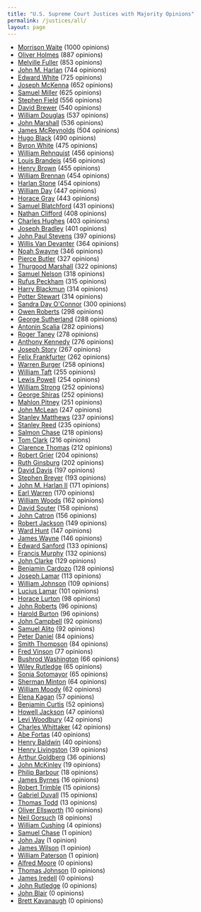 ```yaml
---
title: "U.S. Supreme Court Justices with Majority Opinions"
permalink: /justices/all/
layout: page
---
```


- [Morrison Waite](/justices/all/mrwaite) (1000 opinions)
- [Oliver Holmes](/justices/all/owholmes) (887 opinions)
- [Melville Fuller](/justices/all/mwfuller) (853 opinions)
- [John M. Harlan](/justices/all/jharlan1) (744 opinions)
- [Edward White](/justices/all/edewhite) (725 opinions)
- [Joseph McKenna](/justices/all/jmckenna) (652 opinions)
- [Samuel Miller](/justices/all/sfmiller) (625 opinions)
- [Stephen Field](/justices/all/sjfield) (556 opinions)
- [David Brewer](/justices/all/djbrewer) (540 opinions)
- [William Douglas](/justices/all/wodouglas) (537 opinions)
- [John Marshall](/justices/all/jmarshall) (536 opinions)
- [James McReynolds](/justices/all/jcmcreynolds) (504 opinions)
- [Hugo Black](/justices/all/hlblack) (490 opinions)
- [Byron White](/justices/all/brwhite) (475 opinions)
- [William Rehnquist](/justices/all/whrehnquist) (456 opinions)
- [Louis Brandeis](/justices/all/ldbrandeis) (456 opinions)
- [Henry Brown](/justices/all/hbbrown) (455 opinions)
- [William Brennan](/justices/all/wjbrennan) (454 opinions)
- [Harlan Stone](/justices/all/hfstone) (454 opinions)
- [William Day](/justices/all/wrday) (447 opinions)
- [Horace Gray](/justices/all/hgray) (443 opinions)
- [Samuel Blatchford](/justices/all/sblatchford) (431 opinions)
- [Nathan Clifford](/justices/all/nclifford) (408 opinions)
- [Charles Hughes](/justices/all/cehughes) (403 opinions)
- [Joseph Bradley](/justices/all/jpbradley) (401 opinions)
- [John Paul Stevens](/justices/all/jpstevens) (397 opinions)
- [Willis Van Devanter](/justices/all/wvandevanter) (364 opinions)
- [Noah Swayne](/justices/all/nhswayne) (346 opinions)
- [Pierce Butler](/justices/all/pbutler) (327 opinions)
- [Thurgood Marshall](/justices/all/tmarshall) (322 opinions)
- [Samuel Nelson](/justices/all/snelson) (318 opinions)
- [Rufus Peckham](/justices/all/rwpeckham) (315 opinions)
- [Harry Blackmun](/justices/all/hablackmun) (314 opinions)
- [Potter Stewart](/justices/all/pstewart) (314 opinions)
- [Sandra Day O'Connor](/justices/all/sdoconnor) (300 opinions)
- [Owen Roberts](/justices/all/ojroberts) (298 opinions)
- [George Sutherland](/justices/all/gsutherland) (288 opinions)
- [Antonin Scalia](/justices/all/ascalia) (282 opinions)
- [Roger Taney](/justices/all/rbtaney) (278 opinions)
- [Anthony Kennedy](/justices/all/amkennedy) (276 opinions)
- [Joseph Story](/justices/all/jstory) (267 opinions)
- [Felix Frankfurter](/justices/all/ffrankfurter) (262 opinions)
- [Warren Burger](/justices/all/weburger) (258 opinions)
- [William Taft](/justices/all/whtaft) (255 opinions)
- [Lewis Powell](/justices/all/lfpowell) (254 opinions)
- [William Strong](/justices/all/wstrong) (252 opinions)
- [George Shiras](/justices/all/gshiras) (252 opinions)
- [Mahlon Pitney](/justices/all/mpitney) (251 opinions)
- [John McLean](/justices/all/jmclean) (247 opinions)
- [Stanley Matthews](/justices/all/smatthews) (237 opinions)
- [Stanley Reed](/justices/all/sfreed) (235 opinions)
- [Salmon Chase](/justices/all/spchase) (218 opinions)
- [Tom Clark](/justices/all/tcclark) (216 opinions)
- [Clarence Thomas](/justices/all/cthomas) (212 opinions)
- [Robert Grier](/justices/all/rcgrier) (204 opinions)
- [Ruth Ginsburg](/justices/all/rbginsburg) (202 opinions)
- [David Davis](/justices/all/ddavis) (197 opinions)
- [Stephen Breyer](/justices/all/sgbreyer) (193 opinions)
- [John M. Harlan II](/justices/all/jharlan2) (171 opinions)
- [Earl Warren](/justices/all/ewarren) (170 opinions)
- [William Woods](/justices/all/wbwoods) (162 opinions)
- [David Souter](/justices/all/dhsouter) (158 opinions)
- [John Catron](/justices/all/jcatron) (156 opinions)
- [Robert Jackson](/justices/all/rhjackson) (149 opinions)
- [Ward Hunt](/justices/all/whunt) (147 opinions)
- [James Wayne](/justices/all/jmwayne) (146 opinions)
- [Edward Sanford](/justices/all/etsanford) (133 opinions)
- [Francis Murphy](/justices/all/fmurphy) (132 opinions)
- [John Clarke](/justices/all/jhclarke) (129 opinions)
- [Benjamin Cardozo](/justices/all/bncardozo) (128 opinions)
- [Joseph Lamar](/justices/all/jrlamar) (113 opinions)
- [William Johnson](/justices/all/wjohnson) (109 opinions)
- [Lucius Lamar](/justices/all/lqlamar) (101 opinions)
- [Horace Lurton](/justices/all/hhlurton) (98 opinions)
- [John Roberts](/justices/all/jgroberts) (96 opinions)
- [Harold Burton](/justices/all/hhburton) (96 opinions)
- [John Campbell](/justices/all/jacampbell) (92 opinions)
- [Samuel Alito](/justices/all/saalito) (92 opinions)
- [Peter Daniel](/justices/all/pvdaniel) (84 opinions)
- [Smith Thompson](/justices/all/sthompson) (84 opinions)
- [Fred Vinson](/justices/all/fmvinson) (77 opinions)
- [Bushrod Washington](/justices/all/bwashington) (66 opinions)
- [Wiley Rutledge](/justices/all/wbrutledge) (65 opinions)
- [Sonia Sotomayor](/justices/all/ssotomayor) (65 opinions)
- [Sherman Minton](/justices/all/sminton) (64 opinions)
- [William Moody](/justices/all/whmoody) (62 opinions)
- [Elena Kagan](/justices/all/ekagan) (57 opinions)
- [Benjamin Curtis](/justices/all/brcurtis) (52 opinions)
- [Howell Jackson](/justices/all/hejackson) (47 opinions)
- [Levi Woodbury](/justices/all/lwoodbury) (42 opinions)
- [Charles Whittaker](/justices/all/cewhittaker) (42 opinions)
- [Abe Fortas](/justices/all/afortas) (40 opinions)
- [Henry Baldwin](/justices/all/hbaldwin) (40 opinions)
- [Henry Livingston](/justices/all/hblivingston) (39 opinions)
- [Arthur Goldberg](/justices/all/ajgoldberg) (36 opinions)
- [John McKinley](/justices/all/jmckinley) (19 opinions)
- [Philip Barbour](/justices/all/ppbarbour) (18 opinions)
- [James Byrnes](/justices/all/jfbyrnes) (16 opinions)
- [Robert Trimble](/justices/all/rtrimble) (15 opinions)
- [Gabriel Duvall](/justices/all/gduvall) (15 opinions)
- [Thomas Todd](/justices/all/ttodd) (13 opinions)
- [Oliver Ellsworth](/justices/all/oellsworth) (10 opinions)
- [Neil Gorsuch](/justices/all/nmgorsuch) (8 opinions)
- [William Cushing](/justices/all/wcushing) (4 opinions)
- [Samuel Chase](/justices/all/schase) (1 opinion)
- [John Jay](/justices/all/jjay) (1 opinion)
- [James Wilson](/justices/all/jwilson) (1 opinion)
- [William Paterson](/justices/all/wpaterson) (1 opinion)
- [Alfred Moore](/justices/all/amoore) (0 opinions)
- [Thomas Johnson](/justices/all/tjohnson) (0 opinions)
- [James Iredell](/justices/all/jiredell) (0 opinions)
- [John Rutledge](/justices/all/jrutledge) (0 opinions)
- [John Blair](/justices/all/jblair) (0 opinions)
- [Brett Kavanaugh](/justices/all/bmkavanaugh) (0 opinions)

